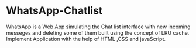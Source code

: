 # WhatsApp-Chatlist
WhatsApp is a Web App simulating the Chat list interface with new incoming messeges and deleting some of them built using the concept of LRU cache. 
Implement Application with the help of HTML ,CSS and javaScript.

